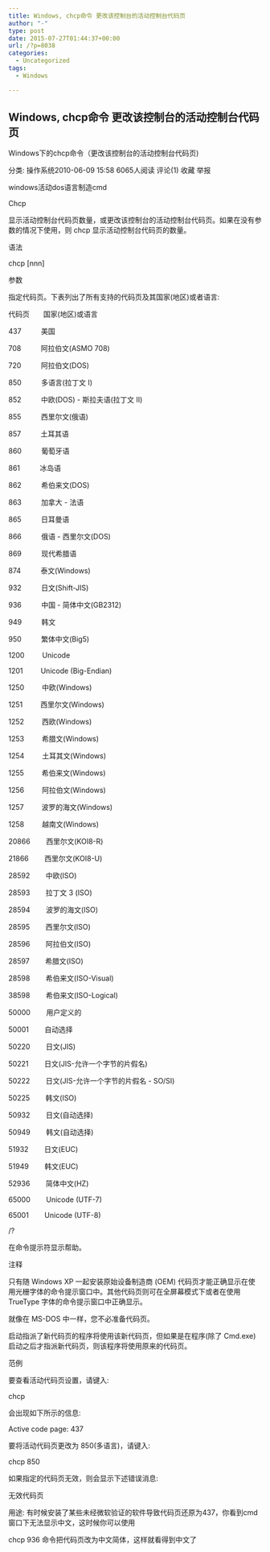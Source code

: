 ```yaml
---
title: Windows, chcp命令 更改该控制台的活动控制台代码页
author: "-"
type: post
date: 2015-07-27T01:44:37+00:00
url: /?p=8038
categories:
  - Uncategorized
tags:
  - Windows

---
```

## Windows, chcp命令 更改该控制台的活动控制台代码页
Windows下的chcp命令（更改该控制台的活动控制台代码页) 
  
分类:  操作系统2010-06-09 15:58 6065人阅读 评论(1) 收藏 举报
  
windows活动dos语言制造cmd
  
Chcp
  
显示活动控制台代码页数量，或更改该控制台的活动控制台代码页。如果在没有参数的情况下使用，则 chcp 显示活动控制台代码页的数量。
  
语法
  
chcp [nnn]
  
参数
  
指定代码页。下表列出了所有支持的代码页及其国家(地区)或者语言: 
  
代码页       国家(地区)或语言
  
437          美国
  
708          阿拉伯文(ASMO 708)
  
720          阿拉伯文(DOS)
  
850          多语言(拉丁文 I)
  
852          中欧(DOS) - 斯拉夫语(拉丁文 II)
  
855          西里尔文(俄语)
  
857          土耳其语
  
860          葡萄牙语
  
861          冰岛语
  
862          希伯来文(DOS)
  
863          加拿大 - 法语
  
865          日耳曼语
  
866          俄语 - 西里尔文(DOS)
  
869          现代希腊语
  
874          泰文(Windows)
  
932          日文(Shift-JIS)
  
936          中国 - 简体中文(GB2312)
  
949          韩文
  
950          繁体中文(Big5)
  
1200         Unicode
  
1201         Unicode (Big-Endian)
  
1250         中欧(Windows)
  
1251         西里尔文(Windows)
  
1252         西欧(Windows)
  
1253         希腊文(Windows)
  
1254         土耳其文(Windows)
  
1255         希伯来文(Windows)
  
1256         阿拉伯文(Windows)
  
1257         波罗的海文(Windows)
  
1258         越南文(Windows)
  
20866        西里尔文(KOI8-R)
  
21866        西里尔文(KOI8-U)
  
28592        中欧(ISO)
  
28593        拉丁文 3 (ISO)
  
28594        波罗的海文(ISO)
  
28595        西里尔文(ISO)
  
28596        阿拉伯文(ISO)
  
28597        希腊文(ISO)
  
28598        希伯来文(ISO-Visual)
  
38598        希伯来文(ISO-Logical)
  
50000        用户定义的
  
50001        自动选择
  
50220        日文(JIS)
  
50221        日文(JIS-允许一个字节的片假名)
  
50222        日文(JIS-允许一个字节的片假名 - SO/SI)
  
50225        韩文(ISO)
  
50932        日文(自动选择)
  
50949        韩文(自动选择)
  
51932        日文(EUC)
  
51949        韩文(EUC)
  
52936        简体中文(HZ)
  
65000        Unicode (UTF-7)
  
65001        Unicode (UTF-8)
  
/?
  
在命令提示符显示帮助。
  
注释
  
只有随 Windows XP 一起安装原始设备制造商 (OEM) 代码页才能正确显示在使用光栅字体的命令提示窗口中。其他代码页则可在全屏幕模式下或者在使用 TrueType 字体的命令提示窗口中正确显示。
  
就像在 MS-DOS 中一样，您不必准备代码页。
  
启动指派了新代码页的程序将使用该新代码页，但如果是在程序(除了 Cmd.exe)启动之后才指派新代码页，则该程序将使用原来的代码页。
  
范例
  
要查看活动代码页设置，请键入: 
  
chcp
  
会出现如下所示的信息: 
  
Active code page: 437
  
要将活动代码页更改为 850(多语言)，请键入: 
  
chcp 850
  
如果指定的代码页无效，则会显示下述错误消息: 
  
无效代码页


用途: 有时候安装了某些未经微软验证的软件导致代码页还原为437，你看到cmd窗口下无法显示中文，这时候你可以使用

chcp 936 命令把代码页改为中文简体，这样就看得到中文了